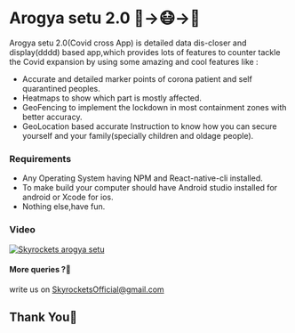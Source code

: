 # Arogya setu 2.0 👾->😷->📱

Arogya setu 2.0(Covid cross App) is detailed data dis-closer and display(dddd) based app,which provides lots of features to counter tackle the Covid expansion by using some amazing and cool features like :
- Accurate and detailed marker points of corona patient and self quarantined peoples.
- Heatmaps to show which part is mostly affected.
- GeoFencing to implement the lockdown in most containment zones with better accuracy.
- GeoLocation based accurate Instruction to know how you can secure yourself and  your family(specially children and oldage people).


### Requirements
- Any Operating System having NPM and React-native-cli installed.
- To make build your computer should have Android studio installed for android or Xcode for ios.
- Nothing else,have fun.

### Video
[![Skyrockets arogya setu](https://img.youtube.com/vi/pXpx_KyIVho/maxresdefault.jpg)](https://www.youtube.com/watch?v=pXpx_KyIVho")

#### More queries ?🧐 
write us on [SkyrocketsOfficial@gmail.com](mailto:skyrocketsofficial@gmail.com)

## Thank You🙏
